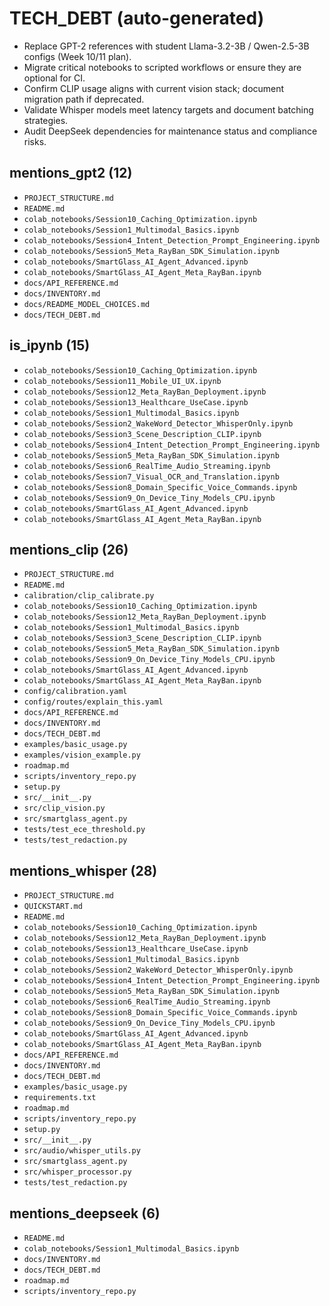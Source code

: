 # TECH_DEBT (auto-generated)

- Replace GPT-2 references with student Llama-3.2-3B / Qwen-2.5-3B configs (Week 10/11 plan).
- Migrate critical notebooks to scripted workflows or ensure they are optional for CI.
- Confirm CLIP usage aligns with current vision stack; document migration path if deprecated.
- Validate Whisper models meet latency targets and document batching strategies.
- Audit DeepSeek dependencies for maintenance status and compliance risks.

## mentions_gpt2 (12)
- `PROJECT_STRUCTURE.md`
- `README.md`
- `colab_notebooks/Session10_Caching_Optimization.ipynb`
- `colab_notebooks/Session1_Multimodal_Basics.ipynb`
- `colab_notebooks/Session4_Intent_Detection_Prompt_Engineering.ipynb`
- `colab_notebooks/Session5_Meta_RayBan_SDK_Simulation.ipynb`
- `colab_notebooks/SmartGlass_AI_Agent_Advanced.ipynb`
- `colab_notebooks/SmartGlass_AI_Agent_Meta_RayBan.ipynb`
- `docs/API_REFERENCE.md`
- `docs/INVENTORY.md`
- `docs/README_MODEL_CHOICES.md`
- `docs/TECH_DEBT.md`

## is_ipynb (15)
- `colab_notebooks/Session10_Caching_Optimization.ipynb`
- `colab_notebooks/Session11_Mobile_UI_UX.ipynb`
- `colab_notebooks/Session12_Meta_RayBan_Deployment.ipynb`
- `colab_notebooks/Session13_Healthcare_UseCase.ipynb`
- `colab_notebooks/Session1_Multimodal_Basics.ipynb`
- `colab_notebooks/Session2_WakeWord_Detector_WhisperOnly.ipynb`
- `colab_notebooks/Session3_Scene_Description_CLIP.ipynb`
- `colab_notebooks/Session4_Intent_Detection_Prompt_Engineering.ipynb`
- `colab_notebooks/Session5_Meta_RayBan_SDK_Simulation.ipynb`
- `colab_notebooks/Session6_RealTime_Audio_Streaming.ipynb`
- `colab_notebooks/Session7_Visual_OCR_and_Translation.ipynb`
- `colab_notebooks/Session8_Domain_Specific_Voice_Commands.ipynb`
- `colab_notebooks/Session9_On_Device_Tiny_Models_CPU.ipynb`
- `colab_notebooks/SmartGlass_AI_Agent_Advanced.ipynb`
- `colab_notebooks/SmartGlass_AI_Agent_Meta_RayBan.ipynb`

## mentions_clip (26)
- `PROJECT_STRUCTURE.md`
- `README.md`
- `calibration/clip_calibrate.py`
- `colab_notebooks/Session10_Caching_Optimization.ipynb`
- `colab_notebooks/Session12_Meta_RayBan_Deployment.ipynb`
- `colab_notebooks/Session1_Multimodal_Basics.ipynb`
- `colab_notebooks/Session3_Scene_Description_CLIP.ipynb`
- `colab_notebooks/Session5_Meta_RayBan_SDK_Simulation.ipynb`
- `colab_notebooks/Session9_On_Device_Tiny_Models_CPU.ipynb`
- `colab_notebooks/SmartGlass_AI_Agent_Advanced.ipynb`
- `colab_notebooks/SmartGlass_AI_Agent_Meta_RayBan.ipynb`
- `config/calibration.yaml`
- `config/routes/explain_this.yaml`
- `docs/API_REFERENCE.md`
- `docs/INVENTORY.md`
- `docs/TECH_DEBT.md`
- `examples/basic_usage.py`
- `examples/vision_example.py`
- `roadmap.md`
- `scripts/inventory_repo.py`
- `setup.py`
- `src/__init__.py`
- `src/clip_vision.py`
- `src/smartglass_agent.py`
- `tests/test_ece_threshold.py`
- `tests/test_redaction.py`

## mentions_whisper (28)
- `PROJECT_STRUCTURE.md`
- `QUICKSTART.md`
- `README.md`
- `colab_notebooks/Session10_Caching_Optimization.ipynb`
- `colab_notebooks/Session12_Meta_RayBan_Deployment.ipynb`
- `colab_notebooks/Session13_Healthcare_UseCase.ipynb`
- `colab_notebooks/Session1_Multimodal_Basics.ipynb`
- `colab_notebooks/Session2_WakeWord_Detector_WhisperOnly.ipynb`
- `colab_notebooks/Session4_Intent_Detection_Prompt_Engineering.ipynb`
- `colab_notebooks/Session5_Meta_RayBan_SDK_Simulation.ipynb`
- `colab_notebooks/Session6_RealTime_Audio_Streaming.ipynb`
- `colab_notebooks/Session8_Domain_Specific_Voice_Commands.ipynb`
- `colab_notebooks/Session9_On_Device_Tiny_Models_CPU.ipynb`
- `colab_notebooks/SmartGlass_AI_Agent_Advanced.ipynb`
- `colab_notebooks/SmartGlass_AI_Agent_Meta_RayBan.ipynb`
- `docs/API_REFERENCE.md`
- `docs/INVENTORY.md`
- `docs/TECH_DEBT.md`
- `examples/basic_usage.py`
- `requirements.txt`
- `roadmap.md`
- `scripts/inventory_repo.py`
- `setup.py`
- `src/__init__.py`
- `src/audio/whisper_utils.py`
- `src/smartglass_agent.py`
- `src/whisper_processor.py`
- `tests/test_redaction.py`

## mentions_deepseek (6)
- `README.md`
- `colab_notebooks/Session1_Multimodal_Basics.ipynb`
- `docs/INVENTORY.md`
- `docs/TECH_DEBT.md`
- `roadmap.md`
- `scripts/inventory_repo.py`
